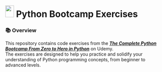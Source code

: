 <h1><img src="https://s3.dualstack.us-east-2.amazonaws.com/pythondotorg-assets/media/community/logos/python-logo-only.png" width=27 height=37> Python Bootcamp Exercises</h1>
<h3>📚 Overview</h3>

This repository contains code exercises from the <b><i><a href="https://www.udemy.com/course/complete-python-bootcamp/">The Complete Python Bootcamp From Zero to Hero in Python</a></i></b> on Udemy.
<br>
The exercises are designed to help you practice and solidify your understanding of Python programming concepts, from beginner to advanced levels.
